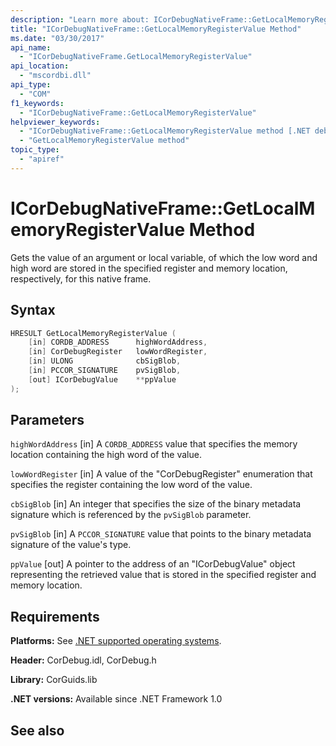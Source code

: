 ```yaml
---
description: "Learn more about: ICorDebugNativeFrame::GetLocalMemoryRegisterValue Method"
title: "ICorDebugNativeFrame::GetLocalMemoryRegisterValue Method"
ms.date: "03/30/2017"
api_name:
  - "ICorDebugNativeFrame.GetLocalMemoryRegisterValue"
api_location:
  - "mscordbi.dll"
api_type:
  - "COM"
f1_keywords:
  - "ICorDebugNativeFrame::GetLocalMemoryRegisterValue"
helpviewer_keywords:
  - "ICorDebugNativeFrame::GetLocalMemoryRegisterValue method [.NET debugging]"
  - "GetLocalMemoryRegisterValue method"
topic_type:
  - "apiref"
---
```

# ICorDebugNativeFrame::GetLocalMemoryRegisterValue Method

Gets the value of an argument or local variable, of which the low word and high word are stored in the specified register and memory location, respectively, for this native frame.

## Syntax

```cpp
HRESULT GetLocalMemoryRegisterValue (
    [in] CORDB_ADDRESS      highWordAddress,
    [in] CorDebugRegister   lowWordRegister,
    [in] ULONG              cbSigBlob,
    [in] PCCOR_SIGNATURE    pvSigBlob,
    [out] ICorDebugValue    **ppValue
);
```

## Parameters

 `highWordAddress`
 [in] A `CORDB_ADDRESS` value that specifies the memory location containing the high word of the value.

 `lowWordRegister`
 [in] A value of the "CorDebugRegister" enumeration that specifies the register containing the low word of the value.

 `cbSigBlob`
 [in] An integer that specifies the size of the binary metadata signature which is referenced by the `pvSigBlob` parameter.

 `pvSigBlob`
 [in] A `PCCOR_SIGNATURE` value that points to the binary metadata signature of the value's type.

 `ppValue`
 [out] A pointer to the address of an "ICorDebugValue" object representing the retrieved value that is stored in the specified register and memory location.

## Requirements

 **Platforms:** See [.NET supported operating systems](https://github.com/dotnet/core/blob/main/os-lifecycle-policy.md).

 **Header:** CorDebug.idl, CorDebug.h

 **Library:** CorGuids.lib

 **.NET versions:** Available since .NET Framework 1.0

## See also
